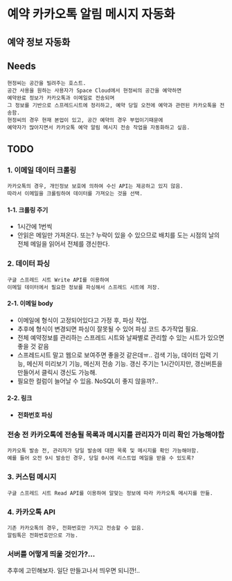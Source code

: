 # 예약 카카오톡 알림 메시지 자동화

## 예약 정보 자동화

## Needs

```
현정씨는 공간을 빌려주는 호스트.
공간 사용을 원하는 사용자가 Space Cloud에서 현정씨의 공간을 예약하면
예약완료 정보가 카카오톡과 이메일로 전송되며
그 정보를 기반으로 스프레드시트에 정리하고, 예약 당일 오전에 예약과 관련된 카카오톡을 전송함.
현정씨의 경우 현재 본업이 있고, 공간 예약의 경우 부업이기때문에
예약자가 많아지면서 카카오톡 예약 알림 메시지 전송 작업을 자동화하고 싶음.
```

## TODO

### 1. 이메일 데이터 크롤링

```
카카오톡의 경우, 개인정보 보호에 의하여 수신 API는 제공하고 있지 않음.
따라서 이메일을 크롤링하여 데이터를 가져오는 것을 선택.
```

#### 1-1. 크롤링 주기

- 1시간에 1번씩
- 안읽은 메일만 가져온다.
또는? 누락이 있을 수 있으므로 배치를 도는 시점의 날의 전체 메일을 읽어서 전체를 갱신한다.

### 2. 데이터 파싱

```
구글 스프레드 시트 Write API를 이용하여
이메일 데이터에서 필요한 정보를 파싱해서 스프레드 시트에 저장.
```

#### 2-1. 이메일 body

- 이메일에 형식이 고정되어있다고 가정 후, 파싱 작업.
- 추후에 형식이 변경되면 파싱이 잘못될 수 있어 파싱 코드 추가작업 필요.
- 전체 예약정보를 관리하는 스프레드 시트와 날짜별로 관리할 수 있는 시트가 있으면 좋을 것 같음
- 스프레드시트 말고 웹으로 보여주면 좋을것 같은데ㅠ..
검색 기능, 데이터 입력 기능, 메신저 미리보기 기능, 메신저 전송 기능.
갱신 주기는 1시간이지만, 갱신버튼을 만들어서 클릭시 갱신도 가능해.
- 필요한 컬럼이 늘어날 수 있음.
NoSQL이 좋지 않을까?..

#### 2-2. 링크

- **전화번호 파싱**

### 전송 전 카카오톡에 전송될 목록과 메시지를 관리자가 미리 확인 가능해야함

```
카카오톡 발송 전, 관리자가 당일 발송에 대한 목록 및 메시지를 확인 가능해야함.
예를 들어 오전 9시 발송인 경우, 당일 0시에 리스트업 메일을 받을 수 있도록?
```

### 3. 커스텀 메시지

```
구글 스프레드 시트 Read API를 이용하여 알맞는 정보에 따라 카카오톡 메시지를 만듦.
```

### 4. 카카오톡 API

```
기존 카카오톡의 경우, 전화번호만 가지고 전송할 수 없음.
알림톡은 전화번호만으로 가능.
```

### 서버를 어떻게 띄울 것인가?...

추후에 고민해보자. 일단 만들고나서 띄우면 되니깐!..
